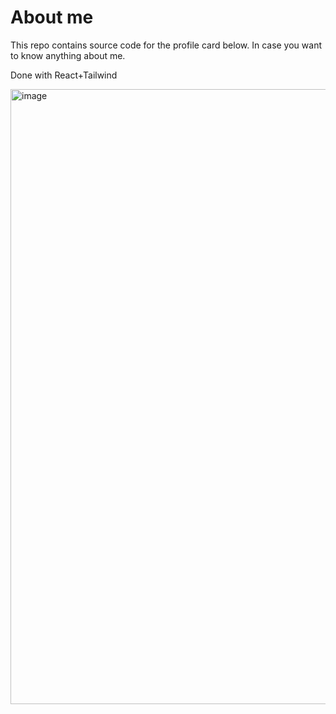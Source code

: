 # About me

This repo contains source code for the profile card below. In case you want to know anything about me.

Done with React+Tailwind

<img width="984" alt="image" src="https://github.com/Morgan11-tech/my-profile/assets/73487950/3883de26-9454-4001-bf3f-24515c74d430">
